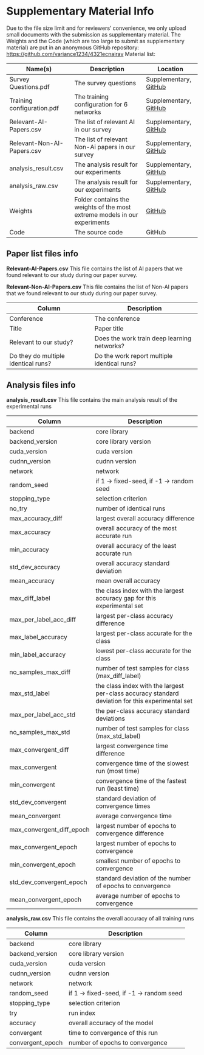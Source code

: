 # Supplementary Material Info

Due to the file size limit and for reviewers’ convenience, we only upload small documents with the submission as supplementary material. The Weights and the Code (which are too large to submit as supplementary material) are put in an anonymous GitHub repository: https://github.com/variance1234/4321ecnairav
Material list:

Name(s) |Description|Location
---|---|---
Survey Questions.pdf| The survey questions| Supplementary, [GitHub](https://github.com/variance1234/4321ecnairav/releases/download/1.0/Survey.Questions.pdf)
Training configuration.pdf| The training configuration for 6 networks| Supplementary, [GitHub](https://github.com/variance1234/4321ecnairav/releases/download/1.0/Training.configuration.pdf)
Relevant-AI-Papers.csv| The list of relevant AI in our survey| Supplementary, [GitHub](https://github.com/variance1234/4321ecnairav/releases/download/1.0/Relevant-AI-Papers.csv)
Relevant-Non-AI-Papers.csv|The list of relevant Non-Ai papers in our survey| Supplementary, [GitHub](https://github.com/variance1234/4321ecnairav/releases/download/1.0/Relevant-Non-AI-Papers.csv)
analysis_result.csv| The analysis result for our experiments| Supplementary, [GitHub](https://github.com/variance1234/4321ecnairav/releases/download/1.0/analysis_result.csv)
analysis_raw.csv| The analysis result for our experiments| Supplementary, [GitHub](https://github.com/variance1234/4321ecnairav/releases/download/1.0/analysis_raw.csv)
Weights| Folder contains the weights of the most extreme models in our experiments| [GitHub](https://github.com/variance1234/4321ecnairav/releases/download/1.0/weights.tar.gz)
Code| The source code| GitHub


## Paper list files info

**Relevant-AI-Papers.csv**
This file contains the list of AI papers that we found relevant to our study during our paper survey.

**Relevant-Non-AI-Papers.csv**
This file contains the list of Non-AI papers that we found relevant to our study during our paper survey.

Column| Description
---|---
Conference| The conference
Title| Paper title
Relevant to our study? | Does the work train deep learning networks?
Do they do multiple identical runs? | Do the work report multiple identical runs?

## Analysis files info
**analysis_result.csv**
This file contains the main analysis result of the experimental runs

Column| Description
---|---
backend| core library
backend_version| core library version
cuda_version| cuda version
cudnn_version| cudnn version
network| network	
random_seed	| if 1 ->  fixed-seed, if -1 -> random seed
stopping_type| selection criterion	
no_try| number of identical runs	
max_accuracy_diff|	largest overall accuracy difference
max_accuracy| overall accuracy of the most accurate run	
min_accuracy| overall accuracy of the least accurate run	
std_dev_accuracy| overall accuracy standard deviation	
mean_accuracy| mean overall accuracy	
max_diff_label| the class index with the largest accuracy gap for this experimental set	
max_per_label_acc_diff| largest per-class accuracy difference	
max_label_accuracy	| largest per-class accurate for the class 
min_label_accuracy| lowest per-class accurate for the class	
no_samples_max_diff| number of test samples for class (max_diff_label)	
max_std_label| the class index with the largest per-class accuracy standard deviation for this experimental set		
max_per_label_acc_std| the per-class accuracy standard deviations	
no_samples_max_std| number of test samples for class (max_std_label)	
max_convergent_diff| largest convergence time difference	
max_convergent| convergence time of the slowest run (most time)	
min_convergent| convergence time of the fastest run (least time)	
std_dev_convergent	| standard deviation of convergence times
mean_convergent| average convergence time	
max_convergent_diff_epoch| largest number of epochs to convergence difference	
max_convergent_epoch| largest number of epochs to convergence	
min_convergent_epoch| smallest number of epochs to convergence	
std_dev_convergent_epoch| standard deviation of the number of epochs to convergence
mean_convergent_epoch| average number of epochs to convergence

**analysis_raw.csv**
This file contains the overall accuracy of all training runs

Column| Description
---|---
backend| core library
backend_version| core library version
cuda_version| cuda version
cudnn_version| cudnn version
network| network	
random_seed	| if 1 ->  fixed-seed, if -1 -> random seed
stopping_type| selection criterion	
try| run index
accuracy| overall accuracy of the model
convergent| time to convergence of this run
convergent_epoch| number of epochs to convergence
